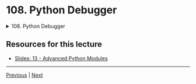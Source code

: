 # 108. Python Debugger

<details>
  <summary> 108. Python Debugger </summary>

-   [Notebook: 04-Python Debugger (pdb).ipynb](https://github.com/BloomTech-DS/Complete-Python-3-Bootcamp/blob/master/12-Advanced%20Python%20Modules/04-Python%20Debugger%20(pdb).ipynb)

-   [Codebase: 04_Python_Debugger.py](../../../codebase/python-camp/12-Advanced-Python-Modules/04_Python_Debugger.py)

</details> 


## Resources for this lecture

-   [Slides: 13 - Advanced Python Modules](https://docs.google.com/presentation/d/1I7VA4ImWpR-8Pg6jvDHx_SdbyLae6gQ-5RqhIUxEzek/edit#slide=id.p)



---

[Previous](./107_Python-Math-and-Random-Modules.md) | [Next](./109_Python-Regular-Expressions-Part-One.md)